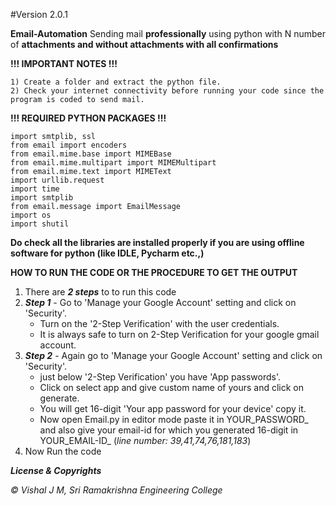 #Version 2.0.1

   **Email-Automation**
   Sending mail **professionally** using python with N number of **attachments and without attachments with all confirmations**

**!!!  IMPORTANT NOTES  !!!**

    1) Create a folder and extract the python file.
    2) Check your internet connectivity before running your code since the program is coded to send mail.

**!!!  REQUIRED PYTHON PACKAGES   !!!**

    import smtplib, ssl
    from email import encoders
    from email.mime.base import MIMEBase
    from email.mime.multipart import MIMEMultipart
    from email.mime.text import MIMEText
    import urllib.request
    import time
    import smtplib
    from email.message import EmailMessage
    import os
    import shutil
    

**Do check all the libraries are installed properly if you are using offline software for python (like IDLE, Pycharm etc.,)**

**HOW TO RUN THE CODE OR THE PROCEDURE TO GET THE OUTPUT**

   1) There are **_2 steps_** to to run this code 
   2) **_Step 1_** - Go to 'Manage your Google Account' setting and click on 'Security'.
        * Turn on the '2-Step Verification' with the user credentials.
        * It is always safe to turn on 2-Step Verification for your google gmail account.
   3) **_Step 2_** - Again go to 'Manage your Google Account' setting and click on 'Security'.
        * just below '2-Step Verification' you have 'App passwords'.
        * Click on select app and give custom name of yours and click on generate.
        * You will get 16-digit 'Your app password for your device' copy it.
        * Now open Email.py in editor mode paste it in YOUR_PASSWORD_ and also give your email-id for which you generated 16-digit in YOUR_EMAIL-ID_ (_line number: 39,41,74,76,181,183_)
   4) Now Run the code 

**_License & Copyrights_**

_© Vishal J M, Sri Ramakrishna Engineering College_

